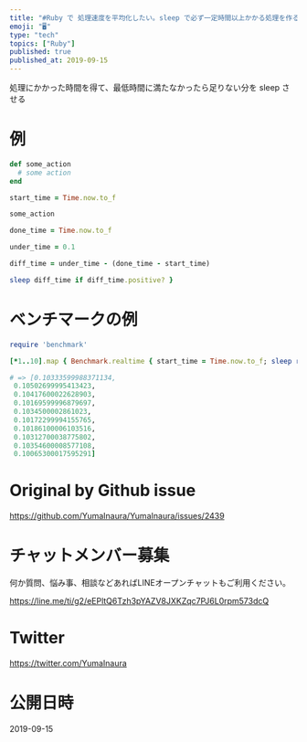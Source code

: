 ```yaml
---
title: "#Ruby で 処理速度を平均化したい。sleep で必ず一定時間以上かかる処理を作る。"
emoji: "🖥"
type: "tech"
topics: ["Ruby"]
published: true
published_at: 2019-09-15
---
```


処理にかかった時間を得て、最低時間に満たなかったら足りない分を sleep させる

# 例

```rb
def some_action
  # some action
end

start_time = Time.now.to_f

some_action

done_time = Time.now.to_f

under_time = 0.1

diff_time = under_time - (done_time - start_time)

sleep diff_time if diff_time.positive? }
```

# ベンチマークの例

```rb
require 'benchmark'

[*1..10].map { Benchmark.realtime { start_time = Time.now.to_f; sleep rand(0.01..0.10); done_time = Time.now.to_f; under_time = 0.1; diff_time = under_time - (done_time - start_time); sleep diff_time if diff_time.positive?; } }

# => [0.10333599988371134,
 0.10502699995413423,
 0.10417600022628903,
 0.10169599996879697,
 0.1034500002861023,
 0.10172299994155765,
 0.10186100006103516,
 0.10312700038775802,
 0.10354600008577108,
 0.10065300017595291]
```



# Original by Github issue

https://github.com/YumaInaura/YumaInaura/issues/2439








<!-- Update From Qiita API -->

# チャットメンバー募集


何か質問、悩み事、相談などあればLINEオープンチャットもご利用ください。

https://line.me/ti/g2/eEPltQ6Tzh3pYAZV8JXKZqc7PJ6L0rpm573dcQ





# Twitter


https://twitter.com/YumaInaura


<!-- Update From Qiita API -->



# 公開日時

2019-09-15
